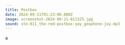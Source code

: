 ```yaml
---
title: Postbox
date: 2024-09-21T01:23:00.000Z
image: screenshot-2024-09-21-011325.jpg
sound: ste-011_the-red-postbox-yay_geophone-joy.mp3
---
```

a
